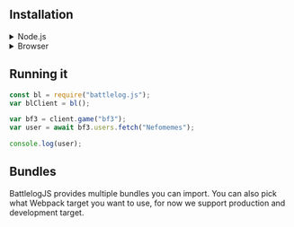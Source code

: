 ## Installation

<details>

<summary><bold>Node.js</bold></summary>
<br/>

If you want to install this trough the NPM registry.

```bash
npm i battlelog.js
```

Or if you use Yarn:

```bash
yarn add battlelog.js
```

You can even install it from GitHub:

```bash
npm i https://gitlab.com/BLThunderstorm/battlelog.js.git
```

Or if you use Yarn:

```bash
yarn add https://gitlab.com/BLThunderstorm/battlelog.js.git
```

</details>
<details>
<summary>Browser</summary>

<br/>

First of all, you will need to get a CDN link. You can find a CDN link for this
library in pretty much any major CDN services, like
[JSDelivr](https://www.jsdelivr.com/package/npm/battlelog.js),
[UnPKG](https://unpkg.com/), and [GitCDN](https://gitcdn.link)


Then you can of course paste the CDN link to your HTML app.

```html
<script src="Battlelog.js CDN link"></script>
```

For example using GitCDN:

```html
<script src="gitcdn.link/cdn/BLThunderstorm/battlelog.js/master/dist/bundle.prod.min.js"></script>
```

Secondly, Battlelog.js expects users install Axios as well. When you install Battlelog.js for Node.js environments (NPM/Yarn), Axios should get automatically installed. And of course `querystring` is a pre-installed library. But this isn't the case for browsers. You will have to manually add Axios into your HTML app.
| |
| ------- |
| If you are still developing the software/app that uses this library. Do **not** use the production library.  |

Also, make sure Axios is loaded **before** BattlelogJS.

```html
<script src="https://cdn.jsdelivr.net/npm/axios/dist/axios.min.js"></script>
<script src="Battlelog.js CDN link"></script>
```

</details>

## Running it

```js
const bl = require("battlelog.js");
var blClient = bl();

var bf3 = client.game("bf3");
var user = await bf3.users.fetch("Nefomemes");

console.log(user);
```

## Bundles
BattlelogJS provides multiple bundles you can import. You can also pick what Webpack target you want to use, for now we support production and development target.
